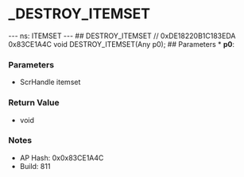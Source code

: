 # _DESTROY_ITEMSET

--- ns: ITEMSET --- ## DESTROY_ITEMSET  // 0xDE18220B1C183EDA 0x83CE1A4C void DESTROY_ITEMSET(Any p0);   ## Parameters * **p0**:

### Parameters
* ScrHandle itemset

### Return Value
* void

### Notes
* AP Hash: 0x0x83CE1A4C
* Build: 811

